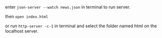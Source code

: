 enter `json-server --watch news.json` in terminal to run server.



then `open index.html`

or run `http-server -c-1` in terminal and select the folder named html on the localhost server.